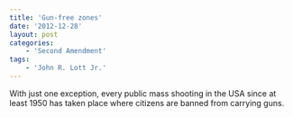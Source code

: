 ```yaml
---
title: 'Gun-free zones'
date: '2012-12-28'
layout: post
categories:
    - 'Second Amendment'
tags:
    - 'John R. Lott Jr.'
---
```


With just one exception, every public mass shooting in the USA since at least 1950 has taken place where citizens are banned from carrying guns.